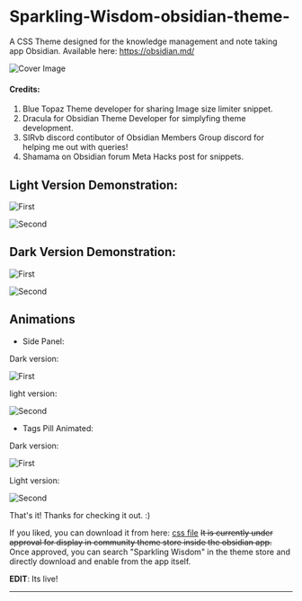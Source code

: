# Sparkling-Wisdom-obsidian-theme-
A CSS Theme designed for the knowledge management and note taking app Obsidian. Available here: https://obsidian.md/

![Cover Image](https://github.com/learnerfvs/Sparkling-Wisdom-obsidian-theme-/blob/main/sparkling%20wisdom.png)

#### Credits:
1. Blue Topaz Theme developer for sharing Image size limiter snippet.
2. Dracula for Obsidian Theme Developer for simplyfing theme development.
3. SIRvb discord contibutor of Obsidian Members Group discord for helping me out with queries!
4. Shamama on Obsidian forum Meta Hacks post for snippets.


## Light Version Demonstration:


![First](https://github.com/learnerfvs/Sparkling-Wisdom-obsidian-theme-/blob/main/Light%201.png)

![Second](https://github.com/learnerfvs/Sparkling-Wisdom-obsidian-theme-/blob/main/Light%202.png)

## Dark Version Demonstration:

![First](https://github.com/learnerfvs/Sparkling-Wisdom-obsidian-theme-/blob/main/Dark%201.png)

![Second](https://github.com/learnerfvs/Sparkling-Wisdom-obsidian-theme-/blob/main/Dark%202.png)

## Animations

- Side Panel:

Dark version: 

![First](https://github.com/learnerfvs/Sparkling-Wisdom-obsidian-theme-/blob/main/Dark%20Sidebar.gif)

light version:

![Second](https://github.com/learnerfvs/Sparkling-Wisdom-obsidian-theme-/blob/main/Light%20Sidebar.gif)

- Tags Pill Animated:

Dark version: 

![First](https://github.com/learnerfvs/Sparkling-Wisdom-obsidian-theme-/blob/main/Tags%20Dark.gif)

Light version:

![Second](https://github.com/learnerfvs/Sparkling-Wisdom-obsidian-theme-/blob/main/Tags%20Light.gif)


That's it!
Thanks for checking it out. :)

If you liked, you can download it from here: [css file](https://github.com/learnerfvs/Sparkling-Wisdom-obsidian-theme-/blob/main/obsidian.css)
~~It is currently under approval for display in community theme store inside the obsidian app.~~ Once approved, you can search "Sparkling Wisdom" in the theme store and directly download and enable from the app itself.

**EDIT**: Its live!

---


